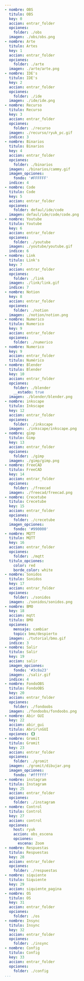 ```yaml
---
- nombre: OBS
  titulo: OBS
  key: 0
  accion: entrar_folder
  opciones:
    folder: ./obs
  imagen: ./obs/obs.png
- nombre: Arte
  titulo: Artes
  key: 1
  accion: entrar_folder
  opciones:
    folder: ./arte
  imagen: ./arte/arte.png
- nombre: IDE's
  titulo: IDE's
  key: 2
  accion: entrar_folder
  opciones:
    folder: ./ide
  imagen: ./ide/ide.png
- nombre: Recurso
  titulo: Recurso
  key: 3
  accion: entrar_folder
  opciones:
    folder: ./recurso
  imagen: ./recurso/ryuk_pc.gif
  indice: 3
- nombre: Binarios
  titulo: Binarios
  key: 4
  accion: entrar_folder
  opciones:
    folder: ./binarios
  imagen: ./binarios/cammy.gif
  imagen_opciones:
    fondo: '#FFFFFF'
  indice: 4
- nombre: Code
  titulo: Code
  key: 5
  accion: entrar_folder
  opciones:
    folder: defaul/ide/code
  imagen: defaul/ide/code/code.png
- nombre: Youtube
  titulo: Youtube
  key: 6
  accion: entrar_folder
  opciones:
    folder: ./youtube
  imagen: ./youtube/youtube.gif
  indice: 6
- nombre: Link
  titulo: Link's
  key: 7
  accion: entrar_folder
  opciones:
    folder: ./link
  imagen: ./link/link.gif
  indice: 7
- nombre: Notion
  key: 8
  accion: entrar_folder
  opciones:
    folder: ./notion
  imagen: ./notion/notion.png
- nombre: Numerico
  titulo: Numerico
  key: 9
  accion: entrar_folder
  opciones:
    folder: ./numerico
- nombre: Numerico
  key: 9
  accion: entrar_folder
  titulo: Numérico
- nombre: Blender
  titulo: Blender
  key: 10
  accion: entrar_folder
  opciones:
    folder: ./blender
    __estado: true
  imagen: ./blender/blender.png
- nombre: inkscape
  titulo: Inkscape
  key: 12
  accion: entrar_folder
  opciones:
    folder: ./inkscape
  imagen: ./inkscape/inkscape.png
- nombre: gimp
  titulo: Gimp
  key: 13
  accion: entrar_folder
  opciones:
    folder: ./gimp
  imagen: ./gimp/gimp.png
- nombre: FreeCAD
  titulo: FreeCAD
  key: 14
  accion: entrar_folder
  opciones:
    folder: ./freecad
  imagen: ./freecad/freecad.png
- nombre: Crecetube
  titulo: Crecetube
  key: 15
  accion: entrar_folder
  opciones:
    folder: ./crecetube
  imagen_opciones:
    fondo: '#990000'
- nombre: MQTT
  titulo: MQTT
  key: 16
  accion: entrar_folder
  opciones:
    folder: ./mqtt
  titulo_opciones:
    color: red
    borde_color: white
- nombre: Sonidos
  titulo: Sonidos
  key: 17
  accion: entrar_folder
  opciones:
    folder: ./sonidos
  imagen: ./sonidos/sonidos.png
- nombre: BMO
  key: 18
  accion: mqtt
  titulo: BMO
  opciones:
    mensaje: cambiar
    topic: bmo/despierto
  imagen: ./tutorial/bmo.gif
  indice: 3
- nombre: Salir
  titulo: Salir
  key: 19
  accion: salir
  imagen_opciones:
    fondo: '#3c8a23'
  imagen: ./salir.gif
  indice: 4
- nombre: FondoOBS
  titulo: FondoOBS
  key: 20
  accion: entrar_folder
  opciones:
    folder: ./fondoobs
  imagen: ./fondoobs/fondoobs.png
- nombre: Abir GUI
  key: 22
  accion: abir_gui
  titulo: Abrir\nGUI
  opciones: {}
- nombre: Gromit
  titulo: Gromit
  key: 23
  accion: entrar_folder
  opciones:
    folder: ./gromit
  imagen: ./gromit/dibujar.png
  imagen_opciones:
    fondo: '#ffffff'
- nombre: instagram
  titulo: Instagram
  key: 25
  accion: entrar_folder
  opciones:
    folder: ./instagram
- nombre: Control
  titulo: Control
  key: 27
  accion: control
  opciones:
    host: ryuk
    accion: obs_escena
    opciones:
      escena: Zoom
- nombre: Respuestas
  titulo: Respuestas
  key: 28
  accion: entrar_folder
  opciones:
    folder: ./respuestas
- nombre: siquiente
  titulo: Siquiente
  key: 29
  accion: siquiente_pagina
- nombre: OS
  titulo: OS
  key: 31
  accion: entrar_folder
  opciones:
    folder: ./os
- nombre: Insync
  titulo: Insync
  key: 32
  accion: entrar_folder
  opciones:
    folder: ./insync
- nombre: Config
  titulo: Config
  key: 33
  accion: entrar_folder
  opciones:
    folder: ./config
...
```

